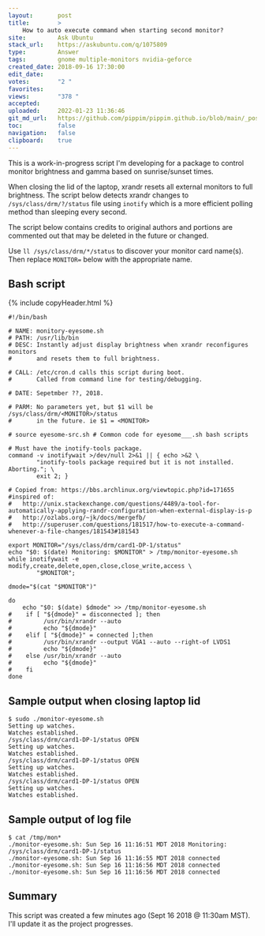 ```yaml
---
layout:       post
title:        >
    How to auto execute command when starting second monitor?
site:         Ask Ubuntu
stack_url:    https://askubuntu.com/q/1075809
type:         Answer
tags:         gnome multiple-monitors nvidia-geforce
created_date: 2018-09-16 17:30:00
edit_date:    
votes:        "2 "
favorites:    
views:        "378 "
accepted:     
uploaded:     2022-01-23 11:36:46
git_md_url:   https://github.com/pippim/pippim.github.io/blob/main/_posts/2018/2018-09-16-How-to-auto-execute-command-when-starting-second-monitor^.md
toc:          false
navigation:   false
clipboard:    true
---
```


This is a work-in-progress script I'm developing for a package to control monitor brightness and gamma based on sunrise/sunset times.

When closing the lid of the laptop, xrandr resets all external monitors to full brightness. The script below detects xrandr changes to `/sys/class/drm/?/status` file using `inotify` which is a more efficient polling method than sleeping every second.

The script below contains credits to original authors and portions are commented out that may be deleted in the future or changed.

Use `ll /sys/class/drm/*/status` to discover your monitor card name(s). Then replace `MONITOR=` below with the appropriate name.

<!-- Language-all: lang-bash -->

## Bash script

{% include copyHeader.html %}
``` 
#!/bin/bash

# NAME: monitory-eyesome.sh
# PATH: /usr/lib/bin
# DESC: Instantly adjust display brightness when xrandr reconfigures monitors
#       and resets them to full brightness.

# CALL: /etc/cron.d calls this script during boot.
#       Called from command line for testing/debugging.

# DATE: Sepetmber ??, 2018.

# PARM: No parameters yet, but $1 will be /sys/class/drm/<MONITOR>/status
#       in the future. ie $1 = <MONITOR>

# source eyesome-src.sh # Common code for eyesome___.sh bash scripts

# Must have the inotify-tools package.
command -v inotifywait >/dev/null 2>&1 || { echo >&2 \
        "inotify-tools package required but it is not installed.  Aborting."; \
        exit 2; }

# Copied from: https://bbs.archlinux.org/viewtopic.php?id=171655
#inspired of: 
#   http://unix.stackexchange.com/questions/4489/a-tool-for-automatically-applying-randr-configuration-when-external-display-is-p
#   http://ozlabs.org/~jk/docs/mergefb/
#   http://superuser.com/questions/181517/how-to-execute-a-command-whenever-a-file-changes/181543#181543

export MONITOR="/sys/class/drm/card1-DP-1/status"
echo "$0: $(date) Monitoring: $MONITOR" > /tmp/monitor-eyesome.sh
while inotifywait -e modify,create,delete,open,close,close_write,access \
        "$MONITOR";

dmode="$(cat "$MONITOR")"

do
    echo "$0: $(date) $dmode" >> /tmp/monitor-eyesome.sh
#    if [ "${dmode}" = disconnected ]; then
#         /usr/bin/xrandr --auto
#         echo "${dmode}"
#    elif [ "${dmode}" = connected ];then
#         /usr/bin/xrandr --output VGA1 --auto --right-of LVDS1
#         echo "${dmode}"
#    else /usr/bin/xrandr --auto
#         echo "${dmode}"
#    fi
done
```

## Sample output when closing laptop lid

``` 
$ sudo ./monitor-eyesome.sh
Setting up watches.
Watches established.
/sys/class/drm/card1-DP-1/status OPEN 
Setting up watches.
Watches established.
/sys/class/drm/card1-DP-1/status OPEN 
Setting up watches.
Watches established.
/sys/class/drm/card1-DP-1/status OPEN 
Setting up watches.
Watches established.
```

## Sample output of log file

``` 
$ cat /tmp/mon*
./monitor-eyesome.sh: Sun Sep 16 11:16:51 MDT 2018 Monitoring: /sys/class/drm/card1-DP-1/status
./monitor-eyesome.sh: Sun Sep 16 11:16:55 MDT 2018 connected
./monitor-eyesome.sh: Sun Sep 16 11:16:56 MDT 2018 connected
./monitor-eyesome.sh: Sun Sep 16 11:16:56 MDT 2018 connected
```

## Summary

This script was created a few minutes ago (Sept 16 2018 @ 11:30am MST). I'll update it as the project progresses.
